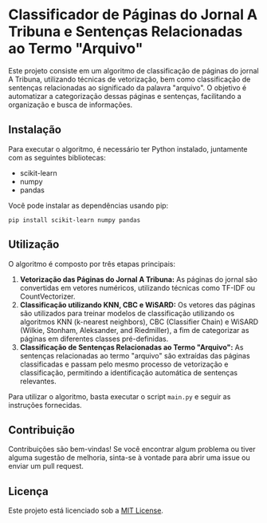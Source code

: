 <!DOCTYPE html>
<html lang="pt-br">
<head>
    <meta charset="UTF-8">
    <meta name="viewport" content="width=device-width, initial-scale=1.0">
    <title>Classificador de Páginas do Jornal A Tribuna e Sentenças Relacionadas ao Termo "Arquivo"</title>
</head>
<body>

<h1>Classificador de Páginas do Jornal A Tribuna e Sentenças Relacionadas ao Termo "Arquivo"</h1>

<p>Este projeto consiste em um algoritmo de classificação de páginas do jornal A Tribuna, utilizando técnicas de vetorização, bem como classificação de sentenças relacionadas ao significado da palavra "arquivo". O objetivo é automatizar a categorização dessas páginas e sentenças, facilitando a organização e busca de informações.</p>

<h2>Instalação</h2>

<p>Para executar o algoritmo, é necessário ter Python instalado, juntamente com as seguintes bibliotecas:</p>

<ul>
    <li>scikit-learn</li>
    <li>numpy</li>
    <li>pandas</li>
</ul>

<p>Você pode instalar as dependências usando pip:</p>

<pre><code>pip install scikit-learn numpy pandas
</code></pre>

<h2>Utilização</h2>

<p>O algoritmo é composto por três etapas principais:</p>

<ol>
    <li><strong>Vetorização das Páginas do Jornal A Tribuna:</strong> As páginas do jornal são convertidas em vetores numéricos, utilizando técnicas como TF-IDF ou CountVectorizer.</li>
    <li><strong>Classificação utilizando KNN, CBC e WiSARD:</strong> Os vetores das páginas são utilizados para treinar modelos de classificação utilizando os algoritmos KNN (k-nearest neighbors), CBC (Classifier Chain) e WiSARD (Wilkie, Stonham, Aleksander, and Riedmiller), a fim de categorizar as páginas em diferentes classes pré-definidas.</li>
    <li><strong>Classificação de Sentenças Relacionadas ao Termo "Arquivo":</strong> As sentenças relacionadas ao termo "arquivo" são extraídas das páginas classificadas e passam pelo mesmo processo de vetorização e classificação, permitindo a identificação automática de sentenças relevantes.</li>
</ol>

<p>Para utilizar o algoritmo, basta executar o script <code>main.py</code> e seguir as instruções fornecidas.</p>

<h2>Contribuição</h2>

<p>Contribuições são bem-vindas! Se você encontrar algum problema ou tiver alguma sugestão de melhoria, sinta-se à vontade para abrir uma issue ou enviar um pull request.</p>

<h2>Licença</h2>

<p>Este projeto está licenciado sob a <a href="https://opensource.org/licenses/MIT">MIT License</a>.</p>

</body>
</html>

